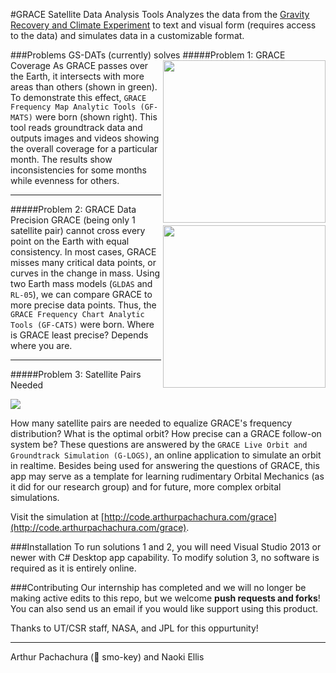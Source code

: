 #GRACE Satellite Data Analysis Tools
Analyzes the data from the [Gravity Recovery and Climate Experiment](http://www.csr.utexas.edu/grace/) to text and visual form (requires access to the data) and simulates data in a customizable format.

###Problems GS-DATs (currently) solves
#####Problem 1: GRACE Coverage
<img width=260px float=right align=right src="https://cloud.githubusercontent.com/assets/6364409/3851868/74c2e2f8-1e9d-11e4-9c6d-2098ca400050.JPG"/>As GRACE passes over the Earth, it intersects with more areas than others (shown in green).  To demonstrate this effect, `GRACE Frequency Map Analytic Tools (GF-MATS)` were born (shown right).  This tool reads groundtrack data and outputs images and videos showing the overall coverage for a particular month.  The results show inconsistencies for some months while evenness for others.

***

#####Problem 2: GRACE Data Precision
<img width=260px float=right align=right src="https://cloud.githubusercontent.com/assets/6364409/3852017/103700c2-1ea1-11e4-8054-1636ab32295d.JPG"/>GRACE (being only 1 satellite pair) cannot cross every point on the Earth with equal consistency.  In most cases, GRACE misses many critical data points, or curves in the change in mass.  Using two Earth mass models (`GLDAS` and `RL-05`), we can compare GRACE to more precise data points.  Thus, the `GRACE Frequency Chart Analytic Tools (GF-CATS)` were born.  Where is GRACE least precise?  Depends where you are.

***

#####Problem 3: Satellite Pairs Needed

![](https://cloud.githubusercontent.com/assets/6364409/3852061/4daf147a-1ea2-11e4-935b-4cf8534da5fc.JPG)

How many satellite pairs are needed to equalize GRACE's frequency distribution?  What is the optimal orbit?  How precise can a GRACE follow-on system be?  These questions are answered by the `GRACE Live Orbit and Groundtrack Simulation (G-LOGS)`, an online application to simulate an orbit in realtime.  Besides being used for answering the questions of GRACE, this app may serve as a template for learning rudimentary Orbital Mechanics (as it did for our research group) and for future, more complex orbital simulations.

Visit the simulation at [http://code.arthurpachachura.com/grace](http://code.arthurpachachura.com/grace).

###Installation
To run solutions 1 and 2, you will need Visual Studio 2013 or newer with C# Desktop app capability.  To modify solution 3, no software is required as it is entirely online.

###Contributing
Our internship has completed and we will no longer be making active edits to this repo, but we welcome **push requests and forks**!  You can also send us an email if you would like support using this product.

Thanks to UT/CSR staff, NASA, and JPL for this oppurtunity!
******
Arthur Pachachura (:bear: smo-key) and Naoki Ellis
